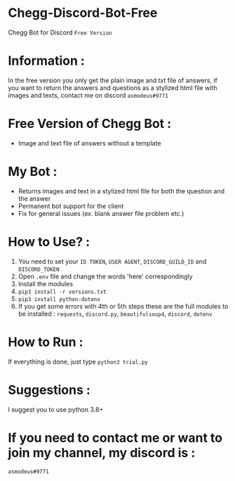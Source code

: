 # Chegg-Discord-Bot-Free
Chegg Bot for Discord ```Free Version```

# Information :
In the free version you only get the plain image and txt file of answers, if you want to return the answers and questions as a stylized html file with images and texts, contact me on discord ```asmodeus#9771```

# Free Version of Chegg Bot :
- Image and text file of answers without a template

# My Bot :
- Returns images and text in a stylized html file for both the question and the answer
- Permanent bot support for the client
- Fix for general issues (ex. blank answer file problem etc.)

# How to Use? :
1. You need to set your ```ID TOKEN```, ```USER AGENT```, ```DISCORD_GUILD_ID``` and ```DISCORD_TOKEN```
2. Open ```.env``` file and change the words 'here' correspondingly
3. Install the modules
4. ```pip3 install -r versions.txt```
5. ```pip3 install python-dotenv```
6. If you get some errors with 4th or 5th steps these are the full modules to be installed : ```requests```, ```discord.py```, ```beautifulsoup4```, ```discord```, ```dotenv```

# How to Run :
If everything is done, just type ```python3 trial.py```

# Suggestions :
I suggest you to use python 3.8+

# If you need to contact me or want to join my channel, my discord is :
```asmodeus#9771```
